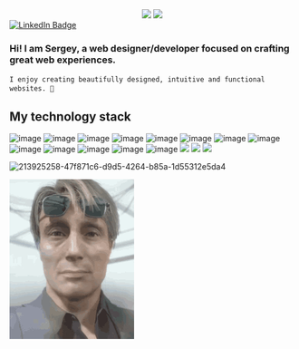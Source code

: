 <div id="header" align="center">
  <img src="https://media.giphy.com/media/v1.Y2lkPTc5MGI3NjExN2Y3cTZ2dGc2ZjV4NHdja2Nkc2llemQ4d3lqeHlycXl0bWVhYnlvYiZlcD12MV9pbnRlcm5hbF9naWZfYnlfaWQmY3Q9Zw/xT9IgzoKnwFNmISR8I/giphy.gif"> 
  <img src="https://media.giphy.com/media/M9gbBd9nbDrOTu1Mqx/giphy.gif" width="300"/> 
  </div>
  <div id="header-top" aling="end">
  <a href="https://www.linkedin.com/in/sergey-voytov-9a731270">
    <img src="https://img.shields.io/badge/LinkedIn-blue?style=for-the-badge&logo=linkedin&logoColor=white" alt="LinkedIn Badge"/>
  </a>
  </div>

### Hi! I am Sergey, a web designer/developer focused on crafting great web experiences. 
    I enjoy creating beautifully designed, intuitive and functional websites. 👋

<h2>My technology stack</h2>

![image](https://user-images.githubusercontent.com/67124925/213930877-590aa1d8-4748-47f1-9883-caa257f8ff73.png)
![image](https://user-images.githubusercontent.com/67124925/213930888-392bac70-3bfe-4256-a57d-beff74c98ceb.png)
![image](https://user-images.githubusercontent.com/67124925/213930899-ba003b0f-b428-4ccd-a4de-41861597c627.png)
![image](https://user-images.githubusercontent.com/67124925/213930907-30f96a87-2b59-4be7-a041-70e2f794c9c8.png)
![image](https://user-images.githubusercontent.com/67124925/213930921-bb1d1314-052f-4823-8c2b-6a0b4485c838.png)
![image](https://user-images.githubusercontent.com/67124925/213930934-343850fa-af76-49ed-a389-655dbd97b11b.png)
![image](https://user-images.githubusercontent.com/67124925/213930948-6bb33e52-35bf-4a0c-8a7e-7255bd486b0b.png)
![image](https://user-images.githubusercontent.com/67124925/213930961-a37bcfec-ebc8-491f-9d1f-0bb676d366fa.png)
![image](https://user-images.githubusercontent.com/67124925/213930966-fb268664-31e5-42ae-b019-54f8d8bd9d2e.png)
![image](https://user-images.githubusercontent.com/67124925/213930973-131e9667-d608-4f10-91e6-21ed6c8b54c5.png)
![image](https://user-images.githubusercontent.com/67124925/213930983-29459dde-273a-4d29-82a1-efc32882fe86.png)
![image](https://user-images.githubusercontent.com/67124925/213930989-52f9e0eb-0b46-40bf-ab1e-cee9a7d0dfc2.png)
![image](https://user-images.githubusercontent.com/67124925/213931009-105701df-e249-42b2-a834-1cd6d7aba841.png)
<img src="https://img.shields.io/badge/Node.js - green?style=for-the-badge&logo=Node.js&logoColor=white"/>
<img src="https://img.shields.io/badge/Nodemon - green?style=for-the-badge&logo=Nodemon&logoColor=DarkOliveGreen"/>
<img src="https://img.shields.io/badge/Notepad++ - green?style=for-the-badge&logo=Notepad++&logoColor=black"/>
 

![213925258-47f871c6-d9d5-4264-b85a-1d55312e5da4](https://user-images.githubusercontent.com/67124925/213931024-01c65a7e-fab5-4ff6-b527-6d5f4fdeede2.png)

![image](https://raw.githubusercontent.com/piscopancer/piscopancer/main/clifford-unger-mads-mikkelsen.gif)

